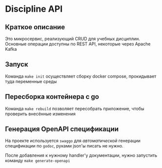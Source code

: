 # Discipline API
## Краткое описание
Это микросервис, реализующий CRUD для учебных дисциплин.
Основные операции доступны по REST API, некоторые через Apache Kafka
## Запуск
Команда
`make init` осуществляет сборку docker compose, прокидывает туда переменные среды
## Пересборка контейнера с go
Команда `make rebuild` позволяет пересобрать приложение, чтобы проверить внесённые изменения
## Генерация OpenAPI спецификации
На проекте используется `swaggo` для _автоматической_ генерации спецификации по `godoc`, руками json'ы писать не нужно.

После добавления к нужному handler'у документации, нужно запустить команду `make generate-openapi`
